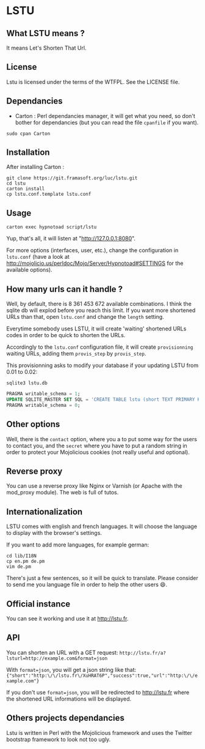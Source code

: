 # LSTU

## What LSTU means ?
It means Let's Shorten That Url.

## License
Lstu is licensed under the terms of the WTFPL. See the LICENSE file.

## Dependancies
* Carton : Perl dependancies manager, it will get what you need, so don't bother for dependancies (but you can read the file `cpanfile` if you want).

```shell
sudo cpan Carton
```

## Installation
After installing Carton :
```shell
git clone https://git.framasoft.org/luc/lstu.git
cd lstu
carton install
cp lstu.conf.template lstu.conf
```

## Usage
```
carton exec hypnotoad script/lstu
```

Yup, that's all, it will listen at "http://127.0.0.1:8080".

For more options (interfaces, user, etc.), change the configuration in `lstu.conf` (have a look at http://mojolicio.us/perldoc/Mojo/Server/Hypnotoad#SETTINGS for the available options).

## How many urls can it handle ?
Well, by default, there is 8 361 453 672 available combinations. I think the sqlite db will explod before you reach this limit. If you want more shortened URLs than that, open `lstu.conf` and change the `length` setting.

Everytime somebody uses LSTU, it will create 'waiting' shortened URLs codes in order to be quick to shorten the URLs.

Accordingly to the `lstu.conf` configuration file, it will create `provisionning` waiting URLs, adding them `provis_step` by `provis_step`.

This provisionning asks to modify your database if your updating LSTU from 0.01 to 0.02:
```shell
sqlite3 lstu.db
```

```SQL
PRAGMA writable_schema = 1;
UPDATE SQLITE_MASTER SET SQL = 'CREATE TABLE lstu (short TEXT PRIMARY KEY, url TEXT, counter INTEGER, timestamp INTEGER)' WHERE NAME = 'lstu';
PRAGMA writable_schema = 0;
```

## Other options
Well, there is the `contact` option, where you a to put some way for the users to contact you, and the `secret` where you have to put a random string in order to protect your Mojolicious cookies (not really useful and optional).

## Reverse proxy
You can use a reverse proxy like Nginx or Varnish (or Apache with the mod\_proxy module). The web is full of tutos.

## Internationalization
LSTU comes with english and french languages. It will choose the language to display with the browser's settings.

If you want to add more languages, for example german:
```shell
cd lib/I18N
cp en.pm de.pm
vim de.pm
```

There's just a few sentences, so it will be quick to translate. Please consider to send me you language file in order to help the other users :smile:.

## Official instance
You can see it working and use it at http://lstu.fr.

## API
You can shorten an URL with a GET request:
`http://lstu.fr/a?lsturl=http://example.com&format=json`

With `format=json`, you will get a json string like that:
`{"short":"http:\/\/lstu.fr\/XuHRAT6P","success":true,"url":"http:\/\/example.com"}`

If you don't use `format=json`, you will be redirected to http://lstu.fr where the shortened URL informations will be displayed.

## Others projects dependancies
Lstu is written in Perl with the Mojolicious framework and uses the Twitter bootstrap framework to look not too ugly.
